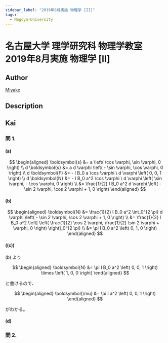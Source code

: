 ```yaml
---
sidebar_label: "2019年8月実施 物理学 [II]"
tags:
  - Nagoya-University
---
```

# 名古屋大学 理学研究科 物理学教室 2019年8月実施 物理学 \[II\]

## **Author**
[Miyake](https://miyake.github.io/exams/index.html)

## **Description**

## **Kai**
### 問 1.
#### (a)

$$
  \begin{aligned}
  \boldsymbol{s}
  &= a \left( \cos \varphi, \sin \varphi, 0 \right)
  \\
  d \boldsymbol{s}
  &= a d \varphi \left( - \sin \varphi, \cos \varphi, 0 \right)
  \\
  d \boldsymbol{F}
  &= - I B_0 a \cos \varphi \ d \varphi \left( 0, 0, 1 \right)
  \\
  d \boldsymbol{N}
  &= - I B_0 a^2 \cos \varphi \ d \varphi
  \left( \sin \varphi, - \cos \varphi, 0 \right)
  \\
  &= \frac{1}{2} I B_0 a^2 d \varphi
  \left( - \sin 2 \varphi, \cos 2 \varphi + 1, 0 \right)
  \end{aligned}
$$

#### (b)

$$
  \begin{aligned}
  \boldsymbol{N}
  &= \frac{1}{2} I B_0 a^2 \int_0^{2 \pi} d \varphi
  \left( - \sin 2 \varphi, \cos 2 \varphi + 1, 0 \right)
  \\
  &= \frac{1}{2} I B_0 a^2 \left[ \left(
  \frac{1}{2} \cos 2 \varphi, \frac{1}{2} \sin 2 \varphi + \varphi, 0
  \right) \right]_0^{2 \pi}
  \\
  &= \pi I B_0 a^2 \left( 0, 1, 0 \right)
  \end{aligned}
$$

#### (\(c\))
(b) より

$$
\begin{aligned}
\boldsymbol{N}
&= \pi I B_0 a^2 \left( 0, 0, 1 \right) \times \left( 1, 0, 0 \right)
\end{aligned}
$$

と書けるので、

$$
\begin{aligned}
\boldsymbol{\mu} &= \pi I a^2 \left( 0, 0, 1 \right)
\end{aligned}
$$

がわかる。

#### (d)

### 問 2.